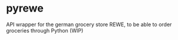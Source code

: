 # pyrewe
API wrapper for the german grocery store REWE, to be able to order groceries through Python (WIP)
